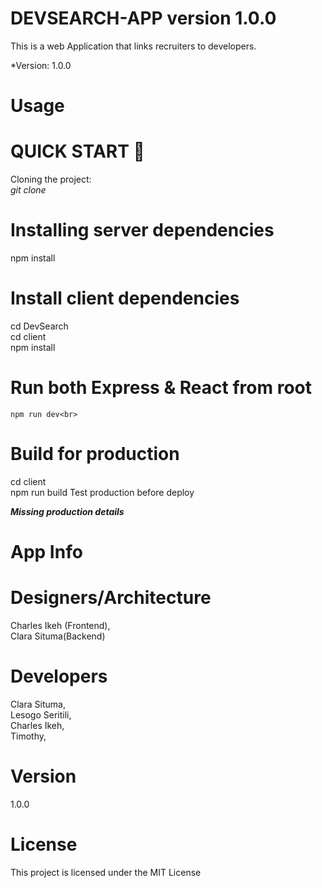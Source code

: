 # DEVSEARCH-APP version 1.0.0
This is a web Application that links recruiters to developers.

*Version: 1.0.0

# Usage
# QUICK START 🚀
 Cloning the project:<br>
 *git clone <this url>*
  
# Installing server dependencies

 npm install
# Install client dependencies
cd DevSearch</br>
 cd client <br>
npm install

# Run both Express & React from root
    npm run dev<br>
# Build for production
   cd client<br>
    npm run build
Test production before deploy
 
 
 ***Missing production details***

# App Info

# Designers/Architecture
Charles Ikeh (Frontend),<br>
Clara Situma(Backend)<br>

# Developers
Clara Situma,<br>
Lesogo Seritili,<br>
Charles Ikeh,<br>
Timothy,<br>


# Version
1.0.0

# License
This project is licensed under the MIT License
